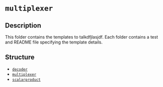 # `multiplexer`

## Description

This folder contains the templates to talkdfjlasjdf. Each folder contains a test and README file specifying the template details.

## Structure

- [`decoder`](circuits/basics/multiplexer/decoder)
- [`multiplexer`](circuits/basics/multiplexer/multiplexer)
- [`scalarproduct`](circuits/basics/multiplexer/scalarproduct)